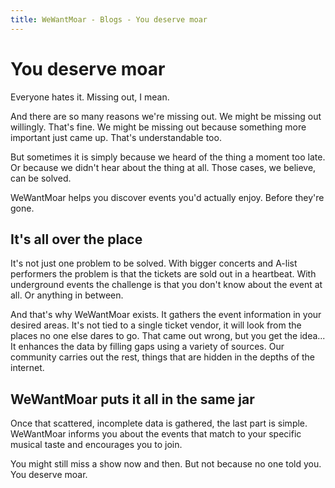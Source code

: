 ```yaml
---
title: WeWantMoar - Blogs - You deserve moar
---
```


# You deserve moar

Everyone hates it. Missing out, I mean.

And there are so many reasons we're missing out. We might be missing out willingly. That's fine.
We might be missing out because something more important just came up. That's understandable too.

But sometimes it is simply because we heard of the thing a moment too late. Or because 
we didn't hear about the thing at all. Those cases, we believe, can be solved.

WeWantMoar helps you discover events you'd actually enjoy. Before they're gone.

## It's all over the place

It's not just one problem to be solved. With bigger concerts and A-list performers the problem is that 
the tickets are sold out in a heartbeat. With underground events the challenge is that you don't know
about the event at all. Or anything in between.

And that's why WeWantMoar exists. It gathers the event information in your desired areas. It's not tied to a single
ticket vendor, it will look from the places no one else dares to go. That came out wrong, but you get the idea...
It enhances the data by filling gaps using a variety of sources. Our community carries out the rest, things that are 
hidden in the depths of the internet. 

## WeWantMoar puts it all in the same jar

Once that scattered, incomplete data is gathered, the last part is simple. WeWantMoar informs you 
about the events that match to your specific musical taste and encourages you to join.

You might still miss a show now and then. But not because no one told you. You deserve moar.